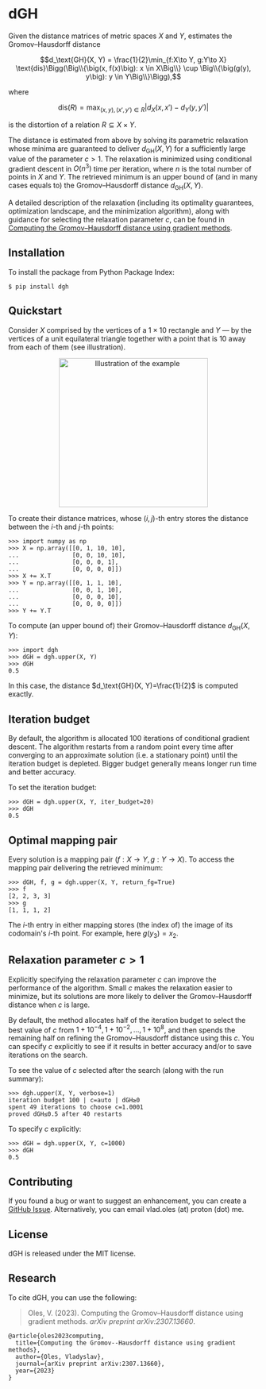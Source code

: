# dGH

Given the distance matrices of metric spaces $X$ and $Y$, estimates the Gromov–Hausdorff distance

$$d_\text{GH}(X, Y) = \frac{1}{2}\min_{f:X\to Y, g:Y\to X} \text{dis}\Bigg(\Big\\{\big(x, f(x)\big): x \in X\Big\\} \cup \Big\\{\big(g(y), y\big): y \in Y\Big\\}\Bigg),$$

where

$$\text{dis}(R) = \max_{(x, y), (x', y') \in R} \big|d_X(x, x') - d_Y(y, y')\big|$$

is the distortion of a relation $R \subseteq X \times Y$.

The distance is estimated from above by solving its parametric relaxation whose minima are guaranteed to deliver $d_\text{GH}(X, Y)$ for a sufficiently large value of the parameter $c>1$. The relaxation is minimized using conditional gradient descent in $O(n^3)$ time per iteration, where $n$ is the total number of points in $X$ and $Y$. The retrieved minimum is an upper bound of (and in many cases equals to) the Gromov–Hausdorff distance $d_\text{GH}(X, Y)$.

A detailed description of the relaxation (including its optimality guarantees, optimization landscape, and the minimization algorithm), along with guidance for selecting the relaxation parameter $c$, can be found in [Computing the Gromov–Hausdorff distance using gradient methods](https://arxiv.org/pdf/2307.13660.pdf).

## Installation
To install the package from Python Package Index:

```$ pip install dgh```

## Quickstart

Consider $X$ comprised by the vertices of a $1 \times 10$ rectangle and $Y$ — by the vertices of a unit equilateral triangle together with a point that is 10 away from each of them (see illustration).

<p align="center">
    <img src="https://github.com/vlad-oles/dgh/blob/main/illustration.svg" alt="Illustration of the example" width="300"/>
</p>

To create their distance matrices, whose $(i,j)$-th entry stores the distance between the $i$-th and $j$-th points:

```
>>> import numpy as np
>>> X = np.array([[0, 1, 10, 10],
...               [0, 0, 10, 10],
...               [0, 0, 0, 1],
...               [0, 0, 0, 0]])
>>> X += X.T
>>> Y = np.array([[0, 1, 1, 10],
...               [0, 0, 1, 10],
...               [0, 0, 0, 10],
...               [0, 0, 0, 0]])
>>> Y += Y.T
```

To compute (an upper bound of) their Gromov–Hausdorff distance $d_\text{GH}(X, Y)$:

```
>>> import dgh
>>> dGH = dgh.upper(X, Y)
>>> dGH
0.5
```

In this case, the distance $d_\text{GH}(X, Y)=\frac{1}{2}$ is computed exactly.

## Iteration budget

By default, the algorithm is allocated 100 iterations of conditional gradient descent. The algorithm restarts from a random point every time after converging to an approximate solution (i.e. a stationary point) until the iteration budget is depleted. Bigger budget generally means longer run time and better accuracy.

To set the iteration budget:

```
>>> dGH = dgh.upper(X, Y, iter_budget=20)
>>> dGH
0.5
```

## Optimal mapping pair

Every solution is a mapping pair $(f:X\to Y, g:Y\to X)$. To access the mapping pair delivering the retrieved minimum:

```
>>> dGH, f, g = dgh.upper(X, Y, return_fg=True)
>>> f
[2, 2, 3, 3]
>>> g
[1, 1, 1, 2]
```

The $i$-th entry in either mapping stores (the index of) the image of its codomain's $i$-th point. For example, here $g(y_3)=x_2$.

## Relaxation parameter $c>1$
Explicitly specifying the relaxation parameter $c$ can improve the performance of the algorithm. Small $c$ makes the relaxation easier to minimize, but its solutions are more likely to deliver the Gromov–Hausdorff distance when $c$ is large.

By default, the method allocates half of the iteration budget to select the best value of $c$ from $1+10^{-4}, 1+10^{-2},\ldots,1+10^8$, and then spends the remaining half on refining the Gromov–Hausdorff distance using this $c$.
You can specify $c$ explicitly to see if it results in better accuracy and/or to save iterations on the search.

To see the value of $c$ selected after the search (along with the run summary):

```
>>> dgh.upper(X, Y, verbose=1)
iteration budget 100 | c=auto | dGH≥0
spent 49 iterations to choose c=1.0001
proved dGH≤0.5 after 40 restarts
```

To specify $c$ explicitly:

```
>>> dGH = dgh.upper(X, Y, c=1000)
>>> dGH
0.5
```

## Contributing
If you found a bug or want to suggest an enhancement, you can create a [GitHub Issue](https://docs.github.com/en/issues/tracking-your-work-with-issues/creating-an-issue). Alternatively, you can email vlad.oles (at) proton (dot) me.

## License
dGH is released under the MIT license.

## Research
To cite dGH, you can use the following:
<blockquote>
<p>Oles, V. (2023). Computing the Gromov–Hausdorff distance using gradient methods. <i>arXiv preprint arXiv:2307.13660</i>.</p>
</blockquote>
<pre><code>@article{oles2023computing,
  title={Computing the Gromov--Hausdorff distance using gradient methods},
  author={Oles, Vladyslav},
  journal={arXiv preprint arXiv:2307.13660},
  year={2023}
}
</code></pre>
